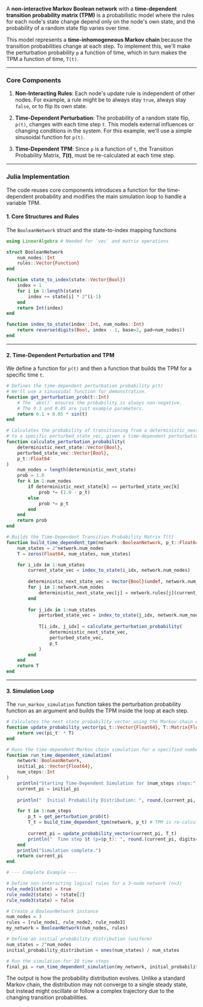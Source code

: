 A **non-interactive Markov Boolean network** with a **time-dependent transition probability matrix (TPM)** is a probabilistic model where the rules for each node's state change depend only on the node's own state, and the probability of a random state flip varies over time.

This model represents a **time-inhomogeneous Markov chain** because the transition probabilities change at each step. To implement this, we'll make the perturbation probability `p` a function of time, which in turn makes the TPM a function of time, `T(t)`.

-----

### Core Components

1.  **Non-Interacting Rules**: Each node's update rule is independent of other nodes. For example, a rule might be to always stay `true`, always stay `false`, or to flip its own state.

2.  **Time-Dependent Perturbation**: The probability of a random state flip, `p(t)`, changes with each time step `t`. This models external influences or changing conditions in the system. For this example, we'll use a simple sinusoidal function for `p(t)`.

3.  **Time-Dependent TPM**: Since `p` is a function of `t`, the Transition Probability Matrix, **$T(t)$**, must be re-calculated at each time step.

-----

### Julia Implementation

The code reuses core components introduces a function for the time-dependent probability and modifies the main simulation loop to handle a variable TPM.

#### 1\. Core Structures and Rules

The `BooleanNetwork` struct and the state-to-index mapping functions

```julia
using LinearAlgebra # Needed for `vec` and matrix operations

struct BooleanNetwork
    num_nodes::Int
    rules::Vector{Function}
end

function state_to_index(state::Vector{Bool})
    index = 1
    for i in 1:length(state)
        index += state[i] * 2^(i-1)
    end
    return Int(index)
end

function index_to_state(index::Int, num_nodes::Int)
    return reverse(digits(Bool, index - 1, base=2, pad=num_nodes))
end
```

-----

#### 2\. Time-Dependent Perturbation and TPM

We define a function for `p(t)` and then a function that builds the TPM for a specific time `t`.

```julia
# Defines the time-dependent perturbation probability p(t)
# We'll use a sinusoidal function for demonstration.
function get_perturbation_prob(t::Int)
    # The `abs()` ensures the probability is always non-negative.
    # The 0.1 and 0.05 are just example parameters.
    return 0.1 + 0.05 * sin(t)
end

# Calculates the probability of transitioning from a deterministic_next_state
# to a specific perturbed_state_vec, given a time-dependent perturbation probability `p(t)`.
function calculate_perturbation_probability(
    deterministic_next_state::Vector{Bool},
    perturbed_state_vec::Vector{Bool},
    p_t::Float64
)
    num_nodes = length(deterministic_next_state)
    prob = 1.0
    for k in 1:num_nodes
        if deterministic_next_state[k] == perturbed_state_vec[k]
            prob *= (1.0 - p_t)
        else
            prob *= p_t
        end
    end
    return prob
end

# Builds the Time-Dependent Transition Probability Matrix T(t)
function build_time_dependent_tpm(network::BooleanNetwork, p_t::Float64)
    num_states = 2^network.num_nodes
    T = zeros(Float64, num_states, num_states)

    for i_idx in 1:num_states
        current_state_vec = index_to_state(i_idx, network.num_nodes)
        
        deterministic_next_state_vec = Vector{Bool}(undef, network.num_nodes)
        for j in 1:network.num_nodes
            deterministic_next_state_vec[j] = network.rules[j](current_state_vec)
        end
        
        for j_idx in 1:num_states
            perturbed_state_vec = index_to_state(j_idx, network.num_nodes)
            
            T[i_idx, j_idx] = calculate_perturbation_probability(
                deterministic_next_state_vec,
                perturbed_state_vec,
                p_t
            )
        end
    end
    return T
end
```

-----

#### 3\. Simulation Loop

The `run_markov_simulation` function takes the perturbation probability function as an argument and builds the TPM inside the loop at each step.

```julia
# Calculates the next state probability vector using the Markov chain equation
function update_probability_vector(pi_t::Vector{Float64}, T::Matrix{Float64})
    return vec(pi_t' * T)
end

# Runs the time-dependent Markov chain simulation for a specified number of steps
function run_time_dependent_simulation(
    network::BooleanNetwork,
    initial_pi::Vector{Float64},
    num_steps::Int
)
    println("Starting Time-Dependent Simulation for $num_steps steps:")
    current_pi = initial_pi
    
    println("  Initial Probability Distribution: ", round.(current_pi, digits=4))

    for t in 1:num_steps
        p_t = get_perturbation_prob(t)
        T_t = build_time_dependent_tpm(network, p_t) # TPM is re-calculated for each time step
        
        current_pi = update_probability_vector(current_pi, T_t)
        println("  Time step $t (p=$p_t): ", round.(current_pi, digits=4))
    end
    println("Simulation complete.")
    return current_pi
end

# --- Complete Example ---

# Define non-interacting logical rules for a 3-node network (n=3)
rule_node1(state) = true
rule_node2(state) = !state[2]
rule_node3(state) = false

# Create a BooleanNetwork instance
num_nodes = 3
rules = [rule_node1, rule_node2, rule_node3]
my_network = BooleanNetwork(num_nodes, rules)

# Define an initial probability distribution (uniform)
num_states = 2^num_nodes
initial_probability_distribution = ones(num_states) / num_states

# Run the simulation for 10 time steps
final_pi = run_time_dependent_simulation(my_network, initial_probability_distribution, 10)
```

The output is how the probability distribution evolves. Unlike a standard Markov chain, the distribution may not converge to a single steady state, but instead might oscillate or follow a complex trajectory due to the changing transition probabilities.

